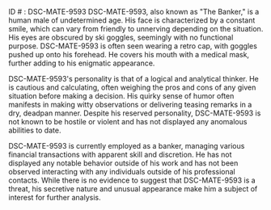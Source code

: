 ID # : DSC-MATE-9593
DSC-MATE-9593, also known as "The Banker," is a human male of undetermined age. His face is characterized by a constant smile, which can vary from friendly to unnerving depending on the situation. His eyes are obscured by ski goggles, seemingly with no functional purpose. DSC-MATE-9593 is often seen wearing a retro cap, with goggles pushed up onto his forehead. He covers his mouth with a medical mask, further adding to his enigmatic appearance.

DSC-MATE-9593's personality is that of a logical and analytical thinker. He is cautious and calculating, often weighing the pros and cons of any given situation before making a decision. His quirky sense of humor often manifests in making witty observations or delivering teasing remarks in a dry, deadpan manner. Despite his reserved personality, DSC-MATE-9593 is not known to be hostile or violent and has not displayed any anomalous abilities to date.

DSC-MATE-9593 is currently employed as a banker, managing various financial transactions with apparent skill and discretion. He has not displayed any notable behavior outside of his work and has not been observed interacting with any individuals outside of his professional contacts. While there is no evidence to suggest that DSC-MATE-9593 is a threat, his secretive nature and unusual appearance make him a subject of interest for further analysis.